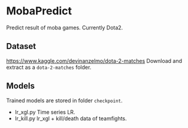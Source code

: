 # MobaPredict
Predict result of moba games. Currently Dota2.

## Dataset
https://www.kaggle.com/devinanzelmo/dota-2-matches
Download and extract as a `dota-2-matches` folder.

## Models
Trained models are stored in folder `checkpoint`.

- lr_xgl.py
	Time series LR.
- lr_kill.py
	lr_xgl + kill/death data of teamfights.
